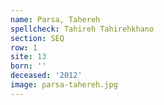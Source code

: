 ```yaml
---
name: Parsa, Tahereh
spellcheck: Tahireh Tahirehkhano
section: SEQ
row: 1
site: 13
born: ''
deceased: '2012'
image: parsa-tahereh.jpg
---
```

